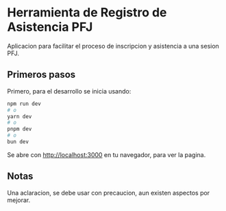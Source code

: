 # Herramienta de Registro de Asistencia PFJ

Aplicacion para facilitar el proceso de inscripcion y asistencia a una sesion PFJ.

## Primeros pasos

Primero, para el desarrollo se inicia usando:

```bash
npm run dev
# o
yarn dev
# o
pnpm dev
# o
bun dev
```

Se abre con [http://localhost:3000](http://localhost:3000) en tu navegador, para ver la pagina.

## Notas

Una aclaracion, se debe usar con precaucion, aun existen aspectos por mejorar.

